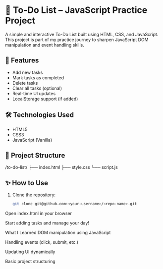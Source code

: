 # 📝 To-Do List – JavaScript Practice Project

A simple and interactive To-Do List built using HTML, CSS, and JavaScript. This project is part of my practice journey to sharpen JavaScript DOM manipulation and event handling skills.

## 🚀 Features

- Add new tasks  
- Mark tasks as completed  
- Delete tasks  
- Clear all tasks (optional)  
- Real-time UI updates  
- LocalStorage support (if added)

## 🛠️ Technologies Used

- HTML5  
- CSS3  
- JavaScript (Vanilla)

## 📂 Project Structure
/to-do-list/ ├── index.html ├── style.css └── script.js

## ✨ How to Use

1. Clone the repository:
   ```bash
   git clone git@github.com:<your-username>/<repo-name>.git

Open index.html in your browser

Start adding tasks and manage your day!

What I Learned
DOM manipulation using JavaScript

Handling events (click, submit, etc.)

Updating UI dynamically

Basic project structuring
